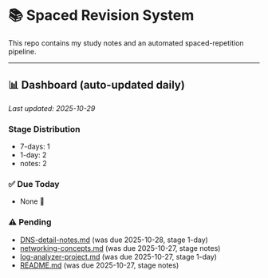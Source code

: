 # 📚 Spaced Revision System

This repo contains my study notes and an automated spaced-repetition pipeline.

---

## 📊 Dashboard (auto-updated daily)

_Last updated: 2025-10-29_


### Stage Distribution
- 7-days: 1
- 1-day: 2
- notes: 2

### ✅ Due Today
- None 🎉

### ⚠️ Pending
- [DNS-detail-notes.md](notes/DNS-detail-notes.md) (was due 2025-10-28, stage 1-day)
- [networking-concepts.md](notes/networking-concepts.md) (was due 2025-10-27, stage notes)
- [log-analyzer-project.md](notes/log-analyzer-project.md) (was due 2025-10-27, stage 1-day)
- [README.md](notes/README.md) (was due 2025-10-27, stage notes)